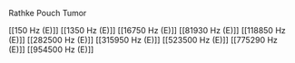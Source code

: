 Rathke Pouch Tumor

[[150 Hz (E)]]
[[1350 Hz (E)]]
[[16750 Hz (E)]]
[[81930 Hz (E)]]
[[118850 Hz (E)]]
[[282500 Hz (E)]]
[[315950 Hz (E)]]
[[523500 Hz (E)]]
[[775290 Hz (E)]]
[[954500 Hz (E)]]